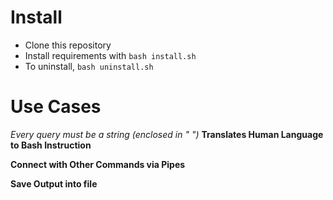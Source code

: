 # Install
- Clone this repository
- Install requirements with `bash install.sh`
- To uninstall, `bash uninstall.sh`

# Use Cases 
_Every query must be a string (enclosed in " ")_
**Translates Human Language to Bash Instruction**

**Connect with Other Commands via Pipes**

**Save Output into file**
